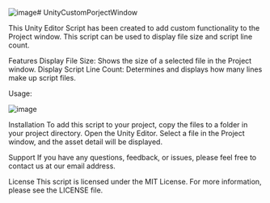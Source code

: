 ![image](https://github.com/balkann/UnityCustomProjectWindow/assets/47062449/ab97dcdb-fcf4-4914-b02e-975bee6b9812)# UnityCustomPorjectWindow

This Unity Editor Script has been created to add custom functionality to the Project window. This script can be used to display file size and script line count.

Features
Display File Size: Shows the size of a selected file in the Project window.
Display Script Line Count: Determines and displays how many lines make up script files.

Usage:

![image](https://github.com/balkann/UnityCustomProjectWindow/assets/47062449/eb716a8a-bc35-4289-9f3f-07f336b4e8d4)


Installation
To add this script to your project, copy the files to a folder in your project directory.
Open the Unity Editor.
Select a file in the Project window, and the asset detail will be displayed.

Support
If you have any questions, feedback, or issues, please feel free to contact us at our email address.

License
This script is licensed under the MIT License. For more information, please see the LICENSE file.
